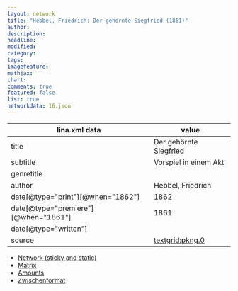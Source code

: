 ```yaml
---
layout: network
title: "Hebbel, Friedrich: Der gehörnte Siegfried (1861)"
author:
description:
headline:
modified:
category:
tags:
imagefeature: 
mathjax: 
chart: 
comments: true
featured: false
list: true
networkdata: 16.json
---
```

lina.xml data  | value
------------- | -------------
title|Der gehörnte Siegfried
subtitle|Vorspiel in einem Akt
genretitle|
author|Hebbel, Friedrich
date[@type="print"][@when="1862"]|1862
date[@type="premiere"][@when="1861"]|1861
date[@type="written"]|
source|[textgrid:pkng.0](https://textgridlab.org/1.0/tgcrud-public/rest/textgrid:pkng.0/data)



* [Network (sticky and static)](/network16)
* [Matrix](/matrix16)
* [Amounts](/amount16)
* [Zwischenformat](/lina16 )
